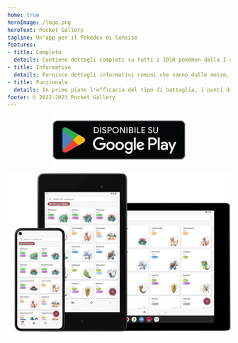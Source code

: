 ```yaml
---
home: true
heroImage: /logo.png
heroText: Pocket Gallery
tagline: Un'app per il Pokédex di Consise
features:
- title: Completo
  details: Contiene dettagli completi su tutti i 1010 pokémon dalla I alla IX generazione.
- title: Informativo
  details: Fornisce dettagli informativi comuni che vanno dalle mosse, alle abilità, agli oggetti, alle condizioni atmosferiche, ai territori e alle condizioni di stato.
- title: Funzionale
  details: In primo piano l'efficacia del tipo di battaglia, i punti di vincolo e i calcolatori di stato.
footer: © 2022-2023 Pocket Gallery
---
```

<a href="https://play.google.com/store/apps/details?id=com.eurekaffeine.pokedex">
<div align="center">
<img src="../.vuepress/public/google-play-badge-it.png" alt="hero" style="width: 300px;"/>
</div>
</a>

![hero](../.vuepress/public/hero.png)